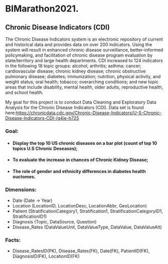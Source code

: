 # BIMarathon2021.

## Chronic Disease Indicators (CDI)

The Chronic Disease Indicators system is an electronic repository of current and historical data and provides data on over 200 indicators. Using the system will result in enhanced chronic disease surveillance, better-informed policymaking, and facilitation of chronic disease program evaluation by state/territory and large health departments.
CDI increased to 124 indicators in the following 18 topic groups: alcohol; arthritis; asthma; cancer; cardiovascular disease; chronic kidney disease; chronic obstructive pulmonary disease; diabetes; immunization; nutrition, physical activity, and weight status; oral health; tobacco; overarching conditions; and new topic areas that include disability, mental health, older adults, reproductive health, and school health.

My goal for this project is to conduct Data Cleaning and Exploratory Data Analysis for the Chronic Disease Indicators (CDI). 
Data set is found here:https://chronicdata.cdc.gov/Chronic-Disease-Indicators/U-S-Chronic-Disease-Indicators-CDI-/g4ie-h725 

### Goal:
* #### Display the top 10 US chronic diseases on a bar plot (count of top 10 topics U.S Chronic Deseases);
* #### To evaluate the increase in chances of Chronic Kidney Disease;
* #### The role of gender and ethnicity differences in diabetes health ouctomes.

### Dimensions: 
* Date (Date -> Year)
* Location (LocationID, LocationDesc, LocationAbbr, GeoLocation)
* Patient (StratificationCategory1, Stratification1, StratificationCategoryID1, StratificationID1)
* Diagnosis (Topic, DataSource, Question)
* Disease_Rates (DataValueUnit, DataValueType, DataValue, DataValueAlt)

### Facts:
* Disease_RatesID(PK), Disease_Rates(FK), Date(FK), PatientID(FK), DiagnosisID(FK), LocationID(FK)

